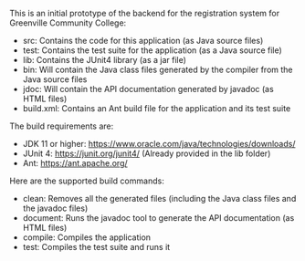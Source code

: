 This is an initial prototype of the backend for the registration system for Greenville Community College:
- src: Contains the code for this application (as Java source files)
- test: Contains the test suite for the application (as a Java source file)
- lib: Contains the JUnit4 library (as a jar file)
- bin: Will contain the Java class files generated by the compiler from the Java source files
- jdoc: Will contain the API documentation generated by javadoc (as HTML files)
- build.xml: Contains an Ant build file for the application and its test suite

The build requirements are:
- JDK 11 or higher: https://www.oracle.com/java/technologies/downloads/
- JUnit 4: https://junit.org/junit4/ (Already provided in the lib folder)
- Ant: https://ant.apache.org/

Here are the supported build commands:
- clean: Removes all the generated files (including the Java class files and the javadoc files)
- document: Runs the javadoc tool to generate the API documentation (as HTML files)
- compile: Compiles the application
- test: Compiles the test suite and runs it
